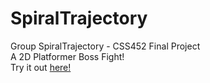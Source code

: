 # SpiralTrajectory
Group SpiralTrajectory - CSS452 Final Project <br>
A 2D Platformer Boss Fight! <br>
Try it out <a href=http://students.washington.edu/njcarp/SpiralTrajectory/TableEntry.html>here!</a>
